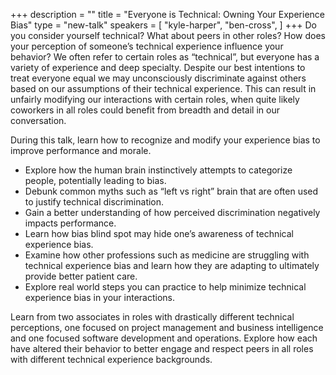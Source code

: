 +++
description = ""
title = "Everyone is Technical: Owning Your Experience Bias"
type = "new-talk"
speakers = [
        "kyle-harper",
        "ben-cross",
]
+++
Do you consider yourself technical? What about peers in other roles? How does your perception of someone’s technical experience influence your behavior? We often refer to certain roles as “technical”, but everyone has a variety of experience and deep specialty. Despite our best intentions to treat everyone equal we may unconsciously discriminate against others based on our assumptions of their technical experience. This can result in unfairly modifying our interactions with certain roles, when quite likely coworkers in all roles could benefit from breadth and detail in our conversation.
 
During this talk, learn how to recognize and modify your experience bias to improve performance and morale.

* Explore how the human brain instinctively attempts to categorize people, potentially leading to bias.
* Debunk common myths such as “left vs right” brain that are often used to justify technical discrimination.
* Gain a better understanding of how perceived discrimination negatively impacts performance.
* Learn how bias blind spot may hide one’s awareness of technical experience bias.
* Examine how other professions such as medicine are struggling with technical experience bias and learn how they are adapting to ultimately provide better patient care.
* Explore real world steps you can practice to help minimize technical experience bias in your interactions.
 
Learn from two associates in roles with drastically different technical perceptions, one focused on project management and business intelligence and one focused software development and operations. Explore how each have altered their behavior to better engage and respect peers in all roles with different technical experience backgrounds.